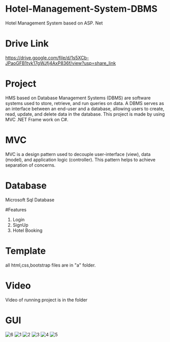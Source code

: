 # Hotel-Management-System-DBMS
Hotel Management System based on ASP. Net

# Drive Link
https://drive.google.com/file/d/1s5XCb-JPaoGFB1tyk17gWJfj4AxP836f/view?usp=share_link

# Project

HMS based on Database Management Systems (DBMS) are software systems used to store, retrieve, and run queries on data. A DBMS serves as an interface between an end-user and a database, allowing users to create, read, update, and delete data in the database. This project is made by using MVC .NET Frame work on C#.

# MVC
MVC is a design pattern used to decouple user-interface (view), data (model), and application logic (controller). This pattern helps to achieve separation of concerns.

# Database
Microsoft Sql Database

#Features
1. Login
2. SignUp
3. Hotel Booking

# Template
all html,css,bootstrap files are in "a" folder.

# Video
Video of running project is in the folder

# GUI
![6](https://user-images.githubusercontent.com/73800301/226434841-1db9ebd6-cab1-4b5e-8d26-7b362331bf3a.PNG)
![1](https://user-images.githubusercontent.com/73800301/226434847-b45b778f-f468-4208-b94d-9328b10cad10.PNG)
![2](https://user-images.githubusercontent.com/73800301/226434851-ed07f512-2e40-4c08-a8aa-f96fcdbd8e0e.PNG)
![3](https://user-images.githubusercontent.com/73800301/226434855-0c572c97-ebde-4778-8f2b-54c640e8bfdb.PNG)
![4](https://user-images.githubusercontent.com/73800301/226434861-8b688412-3d80-4f00-a2fa-7856bf263f77.PNG)
![5](https://user-images.githubusercontent.com/73800301/226434863-da142ca6-03b2-4d58-b779-83e5f75fceb2.PNG)


